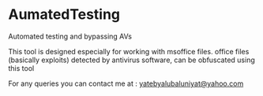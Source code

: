 AumatedTesting
==============

Automated testing and bypassing AVs

This tool is designed especially for working with msoffice files.
office files (basically exploits) detected by antivirus software, can be obfuscated using this tool

For any queries you can contact me at : yatebyalubaluniyat@yahoo.com
